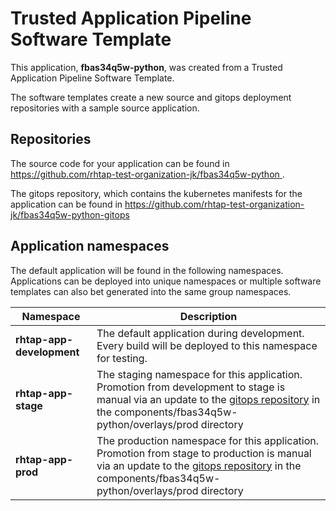 # Trusted Application Pipeline Software Template

This application, **fbas34q5w-python**, was created from a Trusted Application Pipeline Software Template.

The software templates create a new source and gitops deployment repositories with a sample source application. 

## Repositories

The source code for your application can be found in [https://github.com/rhtap-test-organization-jk/fbas34q5w-python ](https://github.com/rhtap-test-organization-jk/fbas34q5w-python ).
 
The gitops repository, which contains the kubernetes manifests for the application can be found in 
[https://github.com/rhtap-test-organization-jk/fbas34q5w-python-gitops ](https://github.com/rhtap-test-organization-jk/fbas34q5w-python-gitops ) 

## Application namespaces 

The default application will be found in the following namespaces. Applications can be deployed into unique namespaces or multiple software templates can also bet generated into the same group namespaces.  

|  Namespace   |  Description   |  
| -------- | -------- |   
| **rhtap-app-development** | The default application during development. Every build will be deployed to this namespace for testing. | 
| **rhtap-app-stage** | The staging namespace for this application. Promotion from development to stage is manual via an update to the [gitops repository](https://github.com/rhtap-test-organization-jk/fbas34q5w-python-gitops ) in the components/fbas34q5w-python/overlays/prod directory |  
| **rhtap-app-prod** | The production namespace for this application. Promotion from stage to production is manual via an update to the [gitops repository](https://github.com/rhtap-test-organization-jk/fbas34q5w-python-gitops ) in the components/fbas34q5w-python/overlays/prod directory | 